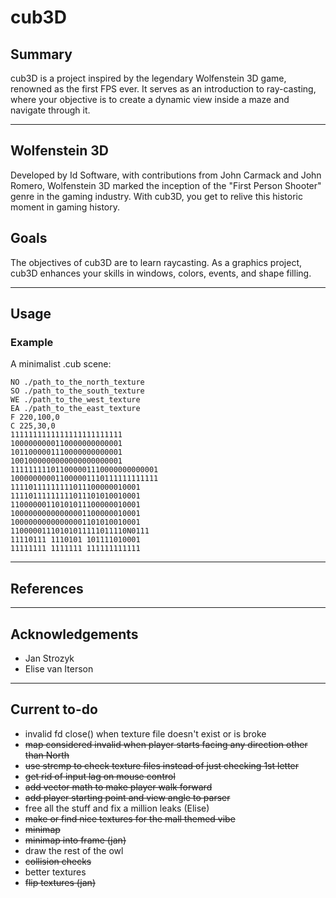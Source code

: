 
# cub3D

## Summary
cub3D is a project inspired by the legendary Wolfenstein 3D game, renowned as the first FPS ever. It serves as an introduction to ray-casting, where your objective is to create a dynamic view inside a maze and navigate through it.

---

## Wolfenstein 3D
Developed by Id Software, with contributions from John Carmack and John Romero, Wolfenstein 3D marked the inception of the "First Person Shooter" genre in the gaming industry. With cub3D, you get to relive this historic moment in gaming history.

## Goals
The objectives of cub3D are to learn raycasting. As a graphics project, cub3D enhances your skills in windows, colors, events, and shape filling.

---

## Usage

### Example
A minimalist .cub scene:
```
NO ./path_to_the_north_texture
SO ./path_to_the_south_texture
WE ./path_to_the_west_texture
EA ./path_to_the_east_texture
F 220,100,0
C 225,30,0
1111111111111111111111111
1000000000110000000000001
1011000001110000000000001
1001000000000000000000001
111111111011000001110000000000001
100000000011000001110111111111111
11110111111111011100000010001
11110111111111011101010010001
11000000110101011100000010001
10000000000000001100000010001
10000000000000001101010010001
11000001110101011111011110N0111
11110111 1110101 101111010001
11111111 1111111 111111111111
```
---

## References


---

## Acknowledgements
- Jan Strozyk
- Elise van Iterson

---

## Current to-do
- invalid fd close() when texture file doesn't exist or is broke
- ~~map considered invalid when player starts facing any direction other than North~~
- ~~use strcmp to check texture files instead of just checking 1st letter~~
- <s>get rid of input lag on mouse control</s>
- <s>add vector math to make player walk forward</s>
- ~~add player starting point and view angle to parser~~
- free all the stuff and fix a million leaks (Elise)
- ~~make or find nice textures for the mall themed vibe~~
- <s>minimap</s>
- <s>minimap into frame (jan)</s>
- draw the rest of the owl
- ~~collision checks~~
- better textures
- <s>flip textures (jan)</s>

